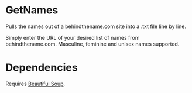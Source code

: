 # GetNames
Pulls the names out of a behindthename.com site into a .txt file line by line.

Simply enter the URL of your desired list of names from behindthename.com.
Masculine, feminine and unisex names supported.

# Dependencies
Requires <a href=https://beautiful-soup-4.readthedocs.io/en/latest/>Beautiful Soup</a>.
